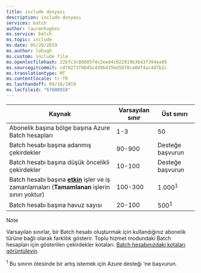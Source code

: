 ```yaml
---
title: include dosyası
description: include dosyası
services: batch
author: laurenhughes
ms.service: batch
ms.topic: include
ms.date: 05/28/2019
ms.author: lahugh
ms.custom: include file
ms.openlocfilehash: 22bfc3c86605f4c2eed4c022919b3643f394ea95
ms.sourcegitcommit: cd70273f0845cd39b435bd5978ca0df4ac4d7b2c
ms.translationtype: MT
ms.contentlocale: tr-TR
ms.lasthandoff: 09/18/2019
ms.locfileid: "67080918"
---
```

| **Kaynak** | **Varsayılan sınır** | **Üst sınırı** |
| --- | --- | --- |
| Abonelik başına bölge başına Azure Batch hesapları | 1-3 |50 |
| Batch hesabı başına adanmış çekirdekler | 90-900 | Desteğe başvurun |
| Batch hesabı başına düşük öncelikli çekirdekler | 10-100 | Desteğe başvurun |
| Batch hesabı başına **[etkin](https://docs.microsoft.com/rest/api/batchservice/job/get#jobstate)** işler ve iş zamanlamaları (**Tamamlanan** işlerin sınırı yoktur) | 100-300 | 1\.000<sup>1</sup> |
| Batch hesabı başına havuz sayısı | 20-100 | 500<sup>1</sup> |

> [!NOTE]
> Varsayılan sınırlar, bir Batch hesabı oluşturmak için kullandığınız abonelik türüne bağlı olarak farklılık gösterir. Toplu hizmet modundaki Batch hesapları için gösterilen çekirdekler kotaları. [Batch hesabınızdaki kotaları görüntüleyin](../articles/batch/batch-quota-limit.md#view-batch-quotas).

<sup>1</sup> Bu sınırın ötesinde bir artış istemek için Azure desteği 'ne başvurun.
